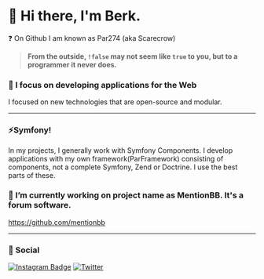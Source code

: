 # 👋 Hi there, I'm Berk.
❓ On Github I am known as Par274 (aka Scarecrow)

> **From the outside, `!false` may not seem like `true` to you, but to a programmer it never does.**  

### 🔭 I focus on developing applications for the Web
I focused on new technologies that are open-source and modular.

---

### ⚡Symfony!
In my projects, I generally work with Symfony Components. I develop applications with my own framework(ParFramework) consisting of components, not a complete Symfony, Zend or Doctrine. I use the best parts of these.

### 🌱 I’m currently working on project name as MentionBB. It's a forum software.
https://github.com/mentionbb

---

### :link: Social
[![Instagram Badge](https://img.shields.io/badge/-Instagram-C13584?style=flat-quare&labelColor=C13584&logo=instagram&logoColor=white&link=link)](https://instagram.com/berk_azakli)
[![Twitter](https://img.shields.io/twitter/follow/berk_azakli?style=social)](https://x.com/berk_azakli)
